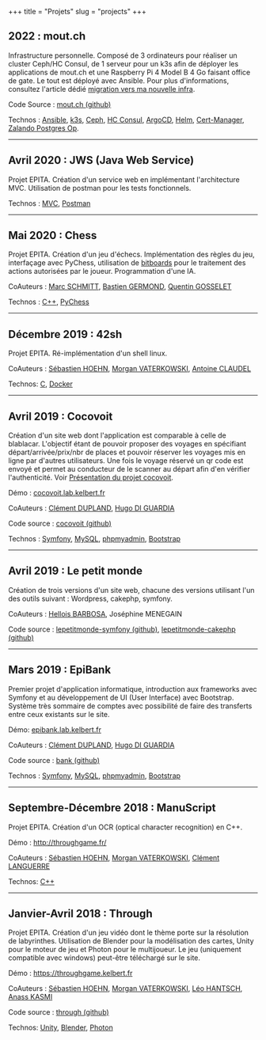 +++
title = "Projets"
slug = "projects"
+++

## 2022 : mout.ch
Infrastructure personnelle. Composé de 3 ordinateurs pour réaliser un cluster Ceph/HC Consul, de 1 serveur pour un k3s afin de déployer les applications de mout.ch et une Raspberry Pi 4 Model B 4 Go faisant office de gate. Le tout est déployé avec Ansible. Pour plus d'informations, consultez l'article dédié [migration vers ma nouvelle infra](/fr/posts/migration-to-my-new-infra/).

Code Source : [mout.ch (github)](https://github.com/mout-ch)

Technos : [Ansible](https://en.wikipedia.org/wiki/Ansible_(software)), [k3s](https://github.com/k3s-io/k3s), [Ceph](https://en.wikipedia.org/wiki/Ceph_(software)), [HC Consul](https://www.consul.io/), [ArgoCD](https://argo-cd.readthedocs.io/en/stable/), [Helm](https://helm.sh/), [Cert-Manager](https://cert-manager.io/docs/), [Zalando Postgres Op](https://github.com/zalando/postgres-operator).

---
## Avril 2020 : JWS (Java Web Service)
Projet EPITA. Création d'un service web en implémentant l'architecture MVC. Utilisation de postman pour les tests fonctionnels.

Technos : [MVC](https://en.wikipedia.org/wiki/Model%E2%80%93view%E2%80%93controller), [Postman](https://www.postman.com/)

---
## Mai 2020 : Chess
Projet EPITA. Création d'un jeu d'échecs. Implémentation des règles du jeu, interfaçage avec PyChess, utilisation de [bitboards](https://en.wikipedia.org/wiki/Bitboard) pour le traitement des actions autorisées par le joueur. Programmation d'une IA.

CoAuteurs : [Marc SCHMITT](https://www.linkedin.com/in/risson/), [Bastien GERMOND](https://www.linkedin.com/in/bastien-germond/), [Quentin GOSSELET](https://www.linkedin.com/in/quentin-gosselet/)

Technos : [C++](https://en.wikipedia.org/wiki/C%2B%2B), [PyChess](https://github.com/pychess/pychess)

---
## Décembre 2019 : 42sh
Projet EPITA. Ré-implémentation d'un shell linux.

CoAuteurs : [Sébastien HOEHN](https://www.linkedin.com/in/sebastien-hoehn/), [Morgan VATERKOWSKI](https://www.linkedin.com/in/morgan-vaterkowski/), [Antoine CLAUDEL](https://www.linkedin.com/in/antoine-claudel-0b37651aa/)

Technos: [C](https://en.wikipedia.org/wiki/C_(programming_language)), [Docker](https://en.wikipedia.org/wiki/Docker_(software))

---
## Avril 2019 : Cocovoit
Création d'un site web dont l'application est comparable à celle de blablacar. L'objectif étant de pouvoir proposer des voyages en spécifiant départ/arrivée/prix/nbr de places et pouvoir réserver les voyages mis en ligne par d'autres utilisateurs. Une fois le voyage réservé un qr code est envoyé et permet au conducteur de le scanner au départ afin d'en vérifier l'authenticité. Voir [Présentation du projet cocovoit](/fr/posts/presentation-of-the-cocovoit-project/).

Démo : [cocovoit.lab.kelbert.fr](https://cocovoit.lab.kelbert.fr/)

CoAuteurs : [Clément DUPLAND](https://www.linkedin.com/in/cldupland/), [Hugo DI GUARDIA](https://www.linkedin.com/in/hdiguardia/)

Code source : [cocovoit (github)](https://github.com/rootmout-epita/cocovoit)

Technos : [Symfony](https://symfony.com/), [MySQL](https://en.wikipedia.org/wiki/MySQL), [phpmyadmin](https://en.wikipedia.org/wiki/PhpMyAdmin), [Bootstrap](https://getbootstrap.com/)

---
## Avril 2019 : Le petit monde
Création de trois versions d'un site web, chacune des versions utilisant l'un des outils suivant : Wordpress, cakephp, symfony.

CoAuteurs : [Hellois BARBOSA](https://www.linkedin.com/in/hellois-barbosa/), Joséphine MENEGAIN

Code source : [lepetitmonde-symfony (github)](https://github.com/rootmout-epita/lepetitmonde-symfony), [lepetitmonde-cakephp (github)](https://github.com/rootmout-epita/lepetitmonde-cakephp)

---
## Mars 2019 : EpiBank
Premier projet d'application informatique, introduction aux frameworks avec Symfony et au développement de UI (User Interface) avec Bootstrap. Système très sommaire de comptes avec possibilité de faire des transferts entre ceux existants sur le site.

Démo: [epibank.lab.kelbert.fr](https://epibank.lab.kelbert.fr)

CoAuteurs : [Clément DUPLAND](https://www.linkedin.com/in/cldupland/), [Hugo DI GUARDIA](https://www.linkedin.com/in/hdiguardia/)

Code source : [bank (github)](https://github.com/rootmout-epita/bank)

Technos : [Symfony](https://symfony.com/), [MySQL](https://en.wikipedia.org/wiki/MySQL), [phpmyadmin](https://en.wikipedia.org/wiki/PhpMyAdmin), [Bootstrap](https://getbootstrap.com/)

---
## Septembre-Décembre 2018 : ManuScript
Projet EPITA. Création d'un OCR (optical character recognition) en C++.

Démo : http://throughgame.fr/

CoAuteurs : [Sébastien HOEHN](https://www.linkedin.com/in/sebastien-hoehn/), [Morgan VATERKOWSKI](https://www.linkedin.com/in/morgan-vaterkowski/), [Clément LANGUERRE](https://www.linkedin.com/in/cl%C3%A9ment-languerre/)

Technos: [C++](https://en.wikipedia.org/wiki/C%2B%2B)

---
## Janvier-Avril 2018 : Through
Projet EPITA. Création d'un jeu vidéo dont le thème porte sur la résolution de labyrinthes. Utilisation de Blender pour la modélisation des cartes, Unity pour le moteur de jeu et Photon pour le multijoueur. Le jeu (uniquement compatible avec windows) peut-être téléchargé sur le site.

Démo : https://throughgame.kelbert.fr

CoAuteurs : [Sébastien HOEHN](https://www.linkedin.com/in/sebastien-hoehn/), [Morgan VATERKOWSKI](https://www.linkedin.com/in/morgan-vaterkowski/), [Léo HANTSCH](https://www.linkedin.com/in/l%C3%A9o-hantsch/), [Anass KASMI](https://www.linkedin.com/in/anass-kasmi-10704520b/)

Code source : [through (github)](https://github.com/rootmout-epita/through)

Technos: [Unity](https://unity.com/fr), [Blender](https://www.blender.org/), [Photon](https://www.photonengine.com/pun)
